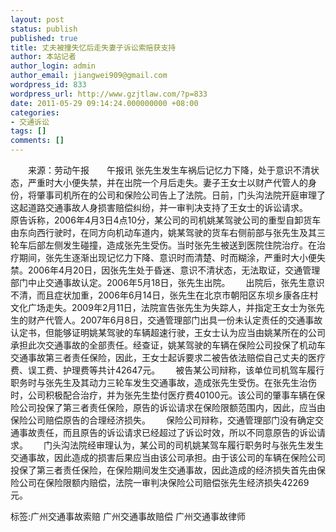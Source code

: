 ```yaml
---
layout: post
status: publish
published: true
title: 丈夫被撞失忆后走失妻子诉讼索赔获支持
author: 本站记者
author_login: admin
author_email: jiangwei909@gmail.com
wordpress_id: 833
wordpress_url: http://www.gzjtlaw.com/?p=833
date: 2011-05-29 09:14:24.000000000 +08:00
categories:
- 交通诉讼
tags: []
comments: []
---
```

　　来源：劳动午报　　午报讯 张先生发生车祸后记忆力下降，处于意识不清状态，严重时大小便失禁，并在出院一个月后走失。妻子王女士以财产代管人的身份，将肇事司机所在的公司和保险公司告上了法院。日前，门头沟法院开庭审理了这起道路交通事故人身损害赔偿纠纷，并一审判决支持了王女士的诉讼请求。　　 原告诉称，2006年4月3日4点10分，某公司的司机姚某驾驶公司的重型自卸货车由东向西行驶时，在同方向机动车道内，姚某驾驶的货车右侧前部与张先生及其三轮车后部左侧发生碰撞，造成张先生受伤。当时张先生被送到医院住院治疗。在治疗期间，张先生逐渐出现记忆力下降、意识时而清楚、时而糊涂，严重时大小便失禁。2006年4月20日，因张先生处于昏迷、意识不清状态，无法取证，交通管理部门中止交通事故认定。2006年5月18日，张先生出院。　　 出院后，张先生意识不清，而且症状加重，2006年6月14日，张先生在北京市朝阳区东坝乡康各庄村文化广场走失。2009年2月11日，法院宣告张先生为失踪人，并指定王女士为张先生的财产代管人。2007年6月8日，交通管理部门出具一份未认定责任的交通事故认定书，但能够证明姚某驾驶的车辆超速行驶，王女士认为应当由姚某所在的公司承担此次交通事故的全部责任。经查证，姚某驾驶的车辆在保险公司投保了机动车交通事故第三者责任保险，因此，王女士起诉要求二被告依法赔偿自己丈夫的医疗费、误工费、护理费等共计42647元。　　 被告某公司辩称，该单位司机驾车履行职务时与张先生及其动力三轮车发生交通事故，造成张先生受伤。在张先生治伤时，公司积极配合治疗，并为张先生垫付医疗费40100元。该公司的肇事车辆在保险公司投保了第三者责任保险，原告的诉讼请求在保险限额范围内，因此，应当由保险公司赔偿原告的合理经济损失。　　 保险公司辩称，交通管理部门没有确定交通事故责任，而且原告的诉讼请求已经超过了诉讼时效，所以不同意原告的诉讼请求。　　 门头沟法院经审理认为，某公司的司机姚某驾车履行职务时与张先生发生交通事故，因此造成的损害后果应当由该公司承担。由于该公司的车辆在保险公司投保了第三者责任保险，在保险期间发生交通事故，因此造成的经济损失首先由保险公司在保险限额内赔偿，法院一审判决保险公司赔偿张先生经济损失42269元。标签:广州交通事故索赔 广州交通事故赔偿 广州交通事故律师
